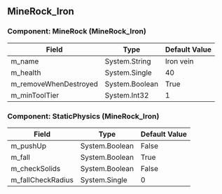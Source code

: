 ## MineRock_Iron

### Component: MineRock (MineRock_Iron)

|Field|Type|Default Value|
|---|---|---|
|m_name|System.String|Iron vein|
|m_health|System.Single|40|
|m_removeWhenDestroyed|System.Boolean|True|
|m_minToolTier|System.Int32|1|

### Component: StaticPhysics (MineRock_Iron)

|Field|Type|Default Value|
|---|---|---|
|m_pushUp|System.Boolean|False|
|m_fall|System.Boolean|True|
|m_checkSolids|System.Boolean|False|
|m_fallCheckRadius|System.Single|0|

